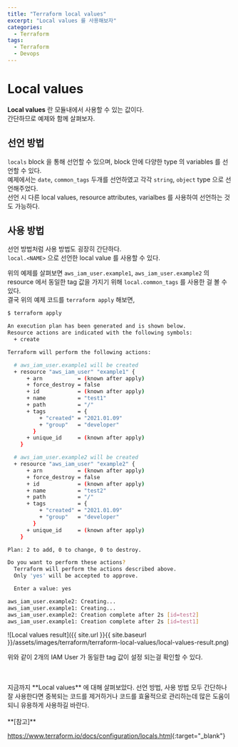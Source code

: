 ```yaml
---
title: "Terraform local values"
excerpt: "Local values 를 사용해보자"
categories:
  - Terraform
tags:
  - Terraform
  - Devops
---
```


# Local values

**Local values** 란 모듈내에서 사용할 수 있는 값이다.  
간단하므로 예제와 함께 살펴보자.  

## 선언 방법

<script src="https://gist.github.com/gentledev10/2f180714b932853ebe5604bd1ea74de1.js"></script>

`locals` block 을 통해 선언할 수 있으며, block 안에 다양한 type 의 variables 를 선언할 수 있다.  
예제에서는 `date`, `common_tags` 두개를 선언하였고 각각 `string`, `object` type 으로 선언해주었다.  
선언 시 다른 local values, resource attributes, varialbes 를 사용하여 선언하는 것도 가능하다.  

## 사용 방법

선언 방법처럼 사용 방법도 굉장히 간단하다.  
`local.<NAME>` 으로 선언한 local value 를 사용할 수 있다.  

위의 예제를 살펴보면 `aws_iam_user.example1`, `aws_iam_user.example2` 의 resource 에서 동일한 tag 값을 가지기 위해 `local.common_tags` 를 사용한 걸 볼 수 있다.  
결국 위의 예제 코드를 `terraform apply` 해보면,  

```bash
$ terraform apply

An execution plan has been generated and is shown below.
Resource actions are indicated with the following symbols:
  + create

Terraform will perform the following actions:

  # aws_iam_user.example1 will be created
  + resource "aws_iam_user" "example1" {
      + arn           = (known after apply)
      + force_destroy = false
      + id            = (known after apply)
      + name          = "test1"
      + path          = "/"
      + tags          = {
          + "created" = "2021.01.09"
          + "group"   = "developer"
        }
      + unique_id     = (known after apply)
    }

  # aws_iam_user.example2 will be created
  + resource "aws_iam_user" "example2" {
      + arn           = (known after apply)
      + force_destroy = false
      + id            = (known after apply)
      + name          = "test2"
      + path          = "/"
      + tags          = {
          + "created" = "2021.01.09"
          + "group"   = "developer"
        }
      + unique_id     = (known after apply)
    }

Plan: 2 to add, 0 to change, 0 to destroy.

Do you want to perform these actions?
  Terraform will perform the actions described above.
  Only 'yes' will be accepted to approve.

  Enter a value: yes

aws_iam_user.example2: Creating...
aws_iam_user.example1: Creating...
aws_iam_user.example2: Creation complete after 2s [id=test2]
aws_iam_user.example1: Creation complete after 2s [id=test1]
```

![Local values result]({{ site.url }}{{ site.baseurl }}/assets/images/terraform/terraform-local-values/local-values-result.png)

위와 같이 2개의 IAM User 가 동일한 tag 값이 설정 되는걸 확인할 수 있다.  

<br>
<br>
지금까지 **Local values** 에 대해 살펴보았다.  
선언 방법, 사용 방법 모두 간단하나 잘 사용한다면 중복되는 코드를 제거하거나 코드를 효율적으로 관리하는데 많은 도움이 되니 유용하게 사용하길 바란다.  

<br>
<br>
**[참고]**  

<https://www.terraform.io/docs/configuration/locals.html>{:target="_blank"}
